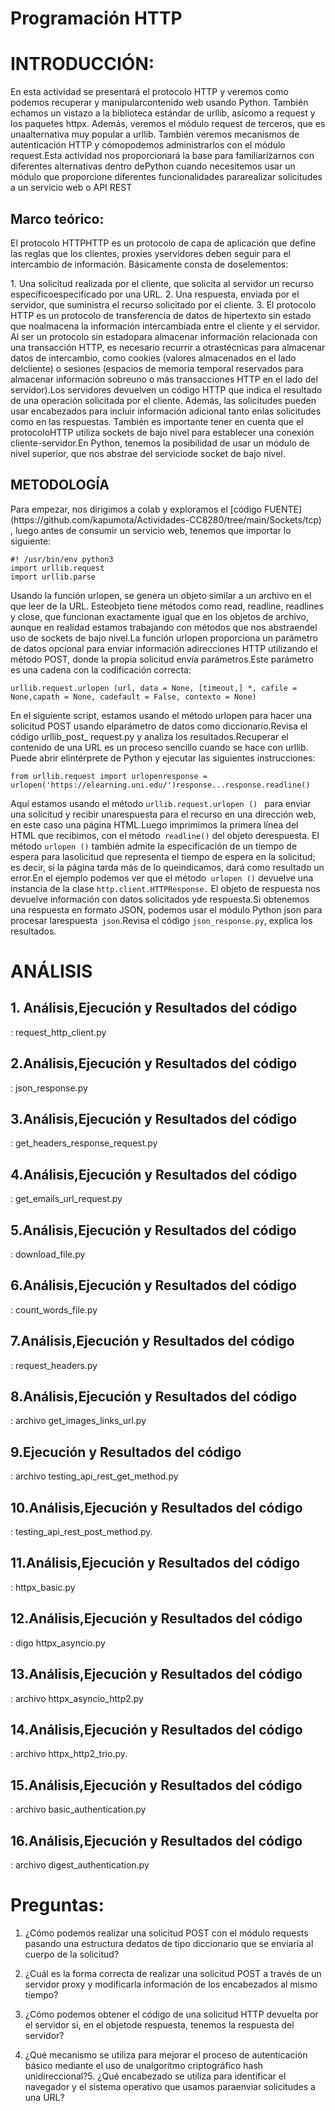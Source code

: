 <H1>Programación HTTP</H1> 

# INTRODUCCIÓN:

<p>En esta actividad se presentará el protocolo HTTP y veremos como podemos recuperar y manipularcontenido web usando Python. También echamos un vistazo a la biblioteca estándar de urllib, asícomo a request y los paquetes httpx. Además, veremos el módulo request de terceros, que es unaalternativa muy popular a urllib. También veremos mecanismos de autenticación HTTP y cómopodemos administrarlos con el módulo request.Esta actividad nos proporcionará la base para familiarizarnos con diferentes alternativas dentro dePython cuando necesitemos usar un módulo que proporcione diferentes funcionalidades pararealizar solicitudes a un servicio web o API REST</p>

## Marco teórico:

<p>El protocolo HTTPHTTP es un protocolo de capa de aplicación que define las reglas que los clientes, proxies yservidores deben seguir para el intercambio de información. Básicamente consta de doselementos:</p>

<p>1. Una solicitud realizada por el cliente, que solicita al servidor un recurso específicoespecificado por una URL.
2. Una respuesta, enviada por el servidor, que suministra el recurso solicitado por el cliente.
3. 
El protocolo HTTP es un protocolo de transferencia de datos de hipertexto sin estado que noalmacena la información intercambiada entre el cliente y el servidor. Al ser un protocolo sin estadopara almacenar información relacionada con una transacción HTTP, es necesario recurrir a otrastécnicas para almacenar datos de intercambio, como cookies (valores almacenados en el lado delcliente) o sesiones (espacios de memoria temporal reservados para almacenar información sobreuno o más transacciones HTTP en el lado del servidor).Los servidores devuelven un código HTTP que indica el resultado de una operación solicitada por el cliente. Además, las solicitudes pueden usar encabezados para incluir información adicional tanto enlas solicitudes como en las respuestas. También es importante tener en cuenta que el protocoloHTTP utiliza sockets de bajo nivel para establecer una conexión cliente-servidor.En Python, tenemos la posibilidad de usar un módulo de nivel superior, que nos abstrae del serviciode socket de bajo nivel.</p>

## METODOLOGÍA
<p>Para empezar, nos dirigimos a colab y exploramos el [código FUENTE](https://github.com/kapumota/Actividades-CC8280/tree/main/Sockets/tcp) ,  luego antes de consumir un servicio web, tenemos que importar lo siguiente:</p>

```
#! /usr/bin/env python3
import urllib.request
import urllib.parse
```
<p>Usando la función urlopen, se genera un objeto similar a un archivo en el que leer de la URL. Esteobjeto tiene métodos como read, readline, readlines y close, que funcionan exactamente igual que en los objetos de archivo, aunque en realidad estamos trabajando con métodos que nos abstraendel uso de sockets de bajo nivel.La función urlopen proporciona un parámetro de datos opcional para enviar información adirecciones HTTP utilizando el método POST, donde la propia solicitud envía parámetros.Este parámetro es una cadena con la codificación correcta:</p>
 
  ```
  urllib.request.urlopen (url, data = None, [timeout,] *, cafile = None,capath = None, cadefault = False, contexto = None)
  ```
<p>En el siguiente script, estamos usando el método urlopen para hacer una solicitud POST usando elparámetro de datos como diccionario.Revisa el código urllib_post_ request.py y analiza los resultados.Recuperar el contenido de una URL es un proceso sencillo cuando se hace con urllib. Puede abrir elintérprete de Python y ejecutar las siguientes instrucciones:</p>

```
from urllib.request import urlopenresponse = urlopen('https://elearning.uni.edu/')response...response.readline()
```

Aquí estamos usando el método ```urllib.request.urlopen () ``` para enviar una solicitud y recibir unarespuesta para el recurso en una dirección web, en este caso una página HTML.Luego imprimimos la primera línea del HTML que recibimos, con el método``` readline()``` del objeto derespuesta. El método ```urlopen ()``` también admite la especificación de un tiempo de espera para lasolicitud que representa el tiempo de espera en la solicitud; es decir, si la página tarda más de lo queindicamos, dará como resultado un error.En el ejemplo podemos ver que el método``` urlopen ()``` devuelve una instancia de la clase ```http.client.HTTPResponse.``` El objeto de respuesta nos devuelve información con datos solicitados yde respuesta.Si obtenemos una respuesta en formato JSON, podemos usar el módulo Python json para procesar larespuesta``` json```.Revisa el código ```json_response.py```, explica los resultados.

# ANÁLISIS
## 1. Análisis,Ejecución y Resultados del código 
: request_http_client.py 

## 2.Análisis,Ejecución y Resultados del código 
: json_response.py
## 3.Análisis,Ejecución y Resultados del código 
: get_headers_response_request.py
## 4.Análisis,Ejecución y Resultados del código 
: get_emails_url_request.py 
## 5.Análisis,Ejecución y Resultados del código 
:  download_file.py 
## 6.Análisis,Ejecución y Resultados del código 
: count_words_file.py
## 7.Análisis,Ejecución y Resultados del código 
:  request_headers.py

## 8.Análisis,Ejecución y Resultados del código 
: archivo get_images_links_url.py 

## 9.Ejecución y Resultados del código 
: archivo testing_api_rest_get_method.py 
## 10.Análisis,Ejecución y Resultados del código 
: testing_api_rest_post_method.py. 
## 11.Análisis,Ejecución y Resultados del código 
: httpx_basic.py 
## 12.Análisis,Ejecución y Resultados del código 
: digo httpx_asyncio.py
## 13.Análisis,Ejecución y Resultados del código 
: archivo httpx_asyncio_http2.py
## 14.Análisis,Ejecución y Resultados del código 
: archivo httpx_http2_trio.py. 

## 15.Análisis,Ejecución y Resultados del código 
: archivo basic_authentication.py

## 16.Análisis,Ejecución y Resultados del código 
: archivo digest_authentication.py

# Preguntas:
1. ¿Cómo podemos realizar una solicitud POST con el módulo requests pasando una estructura dedatos de tipo diccionario que se enviaría al cuerpo de la solicitud?
   
3. ¿Cuál es la forma correcta de realizar una solicitud POST a través de un servidor proxy y modificarla información de los encabezados al mismo tiempo?
4. ¿Cómo podemos obtener el código de una solicitud HTTP devuelta por el servidor si, en el objetode respuesta, tenemos la respuesta del servidor?
5. ¿Qué mecanismo se utiliza para mejorar el proceso de autenticación básico mediante el uso de unalgoritmo criptográfico hash unidireccional?5. ¿Qué encabezado se utiliza para identificar el navegador y el sistema operativo que usamos paraenviar solicitudes a una URL?
